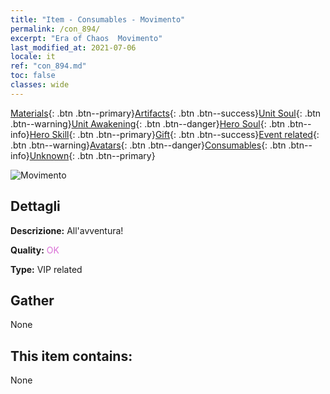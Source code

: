 ```yaml
---
title: "Item - Consumables - Movimento"
permalink: /con_894/
excerpt: "Era of Chaos  Movimento"
last_modified_at: 2021-07-06
locale: it
ref: "con_894.md"
toc: false
classes: wide
---
```

 [Materials](/ItemsIT/){: .btn .btn--primary}[Artifacts](/ItemsIT/Artifacts/){: .btn .btn--success}[Unit Soul](/ItemsIT/UnitSoul/){: .btn .btn--warning}[Unit Awakening](/ItemsIT/UnitAwakening/){: .btn .btn--danger}[Hero Soul](/ItemsIT/HeroSoul/){: .btn .btn--info}[Hero Skill](/ItemsIT/HeroSkill/){: .btn .btn--primary}[Gift](/ItemsIT/Gift/){: .btn .btn--success}[Event related](/ItemsIT/Events/){: .btn .btn--warning}[Avatars](/ItemsIT/Avatars/){: .btn .btn--danger}[Consumables](/ItemsIT/Consumables/){: .btn .btn--info}[Unknown](/ItemsIT/Unknown/){: .btn .btn--primary}

 ![Movimento](/images/t/i_111.png)

## Dettagli
 **Descrizione:** All'avventura!

 **Quality:** <span style="color: #DA70D6">OK</span>

 **Type:** VIP related

## Gather

  None

## This item contains:

  None

